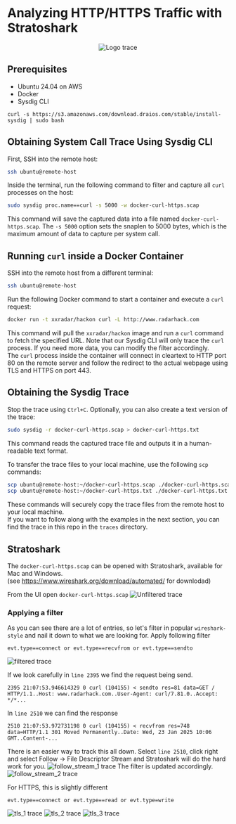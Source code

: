 # Analyzing HTTP/HTTPS Traffic with Stratoshark

<p align="center">
  <img src="./images/stratoshark_logo_240.png" alt="Logo trace" title="Logo" />
</p>

## Prerequisites
- Ubuntu 24.04 on AWS
- Docker 
- Sysdig CLI 
```
curl -s https://s3.amazonaws.com/download.draios.com/stable/install-sysdig | sudo bash
```
## Obtaining System Call Trace Using Sysdig CLI

First, SSH into the remote host:
```sh
ssh ubuntu@remote-host
```

Inside the terminal, run the following command to filter and capture all `curl` processes on the host:
```sh
sudo sysdig proc.name==curl -s 5000 -w docker-curl-https.scap
```
This command will save the captured data into a file named `docker-curl-https.scap`. The `-s 5000` option sets the snaplen to 5000 bytes, which is the maximum amount of data to capture per system call.

## Running `curl` inside a Docker Container

SSH into the remote host from a different terminal:
```sh
ssh ubuntu@remote-host
```

Run the following Docker command to start a container and execute a `curl` request:
```sh
docker run -t xxradar/hackon curl -L http://www.radarhack.com
```
This command will pull the `xxradar/hackon` image and run a `curl` command to fetch the specified URL. Note that our Sysdig CLI will only trace the `curl` process. If you need more data, you can modify the filter accordingly. <br>
The `curl` process inside the container will connect in cleartext to HTTP port 80 on the remote server and follow the redirect to the actual webpage using TLS and HTTPS on port 443.

## Obtaining the Sysdig Trace

Stop the trace using `Ctrl+C`. Optionally, you can also create a text version of the trace:
```sh
sudo sysdig -r docker-curl-https.scap > docker-curl-https.txt
```
This command reads the captured trace file and outputs it in a human-readable text format.

To transfer the trace files to your local machine, use the following `scp` commands:
```sh
scp ubuntu@remote-host:~/docker-curl-https.scap ./docker-curl-https.scap
scp ubuntu@remote-host:~/docker-curl-https.txt ./docker-curl-https.txt
```
These commands will securely copy the trace files from the remote host to your local machine.<br>
If you want to follow along with the examples in the next section, you can find the trace in this repo in the `traces` directory.

## Stratoshark
The `docker-curl-https.scap` can be opened with Stratoshark, available for Mac and Windows.<br> 
(see https://www.wireshark.org/download/automated/ for downlodad)


From the UI open `docker-curl-https.scap`
![Unfiltered trace](./images/unfiltered_1.png "Unfiltered traces")



### Applying a filter
As you can see there are a lot of entries, so let's filter in popular `wireshark-style` and nail it down to what we are looking for.
Apply following filter
```
evt.type==connect or evt.type==recvfrom or evt.type==sendto
```
![filtered trace](./images/filtered.png "Filtered traces")

If we look carefully in `line 2395` we find the request being send.
```
2395 21:07:53.946614329 0 curl (104155) < sendto res=81 data=GET / HTTP/1.1..Host: www.radarhack.com..User-Agent: curl/7.81.0..Accept: */*...
```
In `line 2510` we can find the response
```
2510 21:07:53.972731198 0 curl (104155) < recvfrom res=748 data=HTTP/1.1 301 Moved Permanently..Date: Wed, 23 Jan 2025 10:06 GMT..Content-...
```
There is an easier way to track this all down. Select `line 2510`, click right and select Follow -> File Descriptor Stream and Stratoshark will do the hard work for you.
![follow_stream_1 trace](./images/follow_stream_1.png "Filtered traces")
The filter is updated accordingly.
![follow_stream_2 trace](./images/follow_stream_2.png "Filtered traces")




For HTTPS, this is slightly different
```
evt.type==connect or evt.type==read or evt.type=write
```
![tls_1 trace](./images/tls_1.png "tls_1 traces")
![tls_2 trace](./images/tls_2.png "tls_2 traces")
![tls_3 trace](./images/tls_3.png "tls_3 traces")
